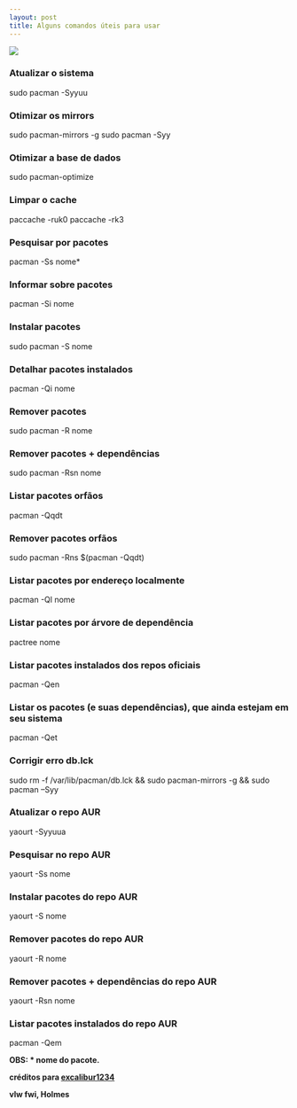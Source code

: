 ```yaml
---
layout: post
title: Alguns comandos úteis para usar
---
```


<img src="http://cmd.kz/wp-content/uploads/linux.jpg">

### Atualizar o sistema

sudo pacman -Syyuu

### Otimizar os mirrors

sudo pacman-mirrors -g
sudo pacman -Syy

### Otimizar a base de dados

sudo pacman-optimize

### Limpar o cache

paccache -ruk0
paccache -rk3

### Pesquisar por pacotes

pacman -Ss nome*

### Informar sobre pacotes

pacman -Si nome

### Instalar pacotes

sudo pacman -S nome

### Detalhar pacotes instalados

pacman -Qi nome

### Remover pacotes

sudo pacman -R nome

### Remover pacotes + dependências

sudo pacman -Rsn nome

### Listar pacotes orfãos

pacman -Qqdt

### Remover pacotes orfãos

sudo pacman -Rns $(pacman -Qqdt)

### Listar pacotes por endereço localmente

pacman -Ql nome

### Listar pacotes por árvore de dependência

pactree nome

### Listar pacotes instalados dos repos oficiais

pacman -Qen

### Listar os pacotes (e suas dependências), que ainda estejam em seu sistema

pacman -Qet

### Corrigir erro db.lck

sudo rm -f /var/lib/pacman/db.lck && sudo pacman-mirrors -g && sudo pacman –Syy

### Atualizar o repo AUR

yaourt -Syyuua

### Pesquisar no repo AUR

yaourt -Ss nome

### Instalar pacotes do repo AUR

yaourt -S nome

### Remover pacotes do repo AUR

yaourt -R nome

### Remover pacotes + dependências do repo AUR

yaourt -Rsn nome

### Listar pacotes instalados do repo AUR

pacman -Qem

<strong>OBS<strong>: * nome do pacote.

créditos para <a href="https://old.forum.manjaro.org/index.php?topic=21399.msg197970#msg197970">excalibur1234</a>

vlw fwi, Holmes
